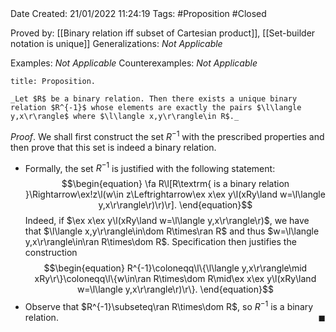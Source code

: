 <br />
<br />

Date Created: 21/01/2022 11:24:19
Tags: #Proposition #Closed 

Proved by: [[Binary relation iff subset of Cartesian product]], [[Set-builder notation is unique]]
Generalizations: _Not Applicable_

Examples: _Not Applicable_
Counterexamples: _Not Applicable_

``` ad-Proposition
title: Proposition.

_Let $R$ be a binary relation. Then there exists a unique binary relation $R^{-1}$ whose elements are exactly the pairs $\l\langle y,x\r\rangle$ where $\l\langle x,y\r\rangle\in R$._

```

_Proof_. We shall first construct the set $R^{-1}$ with the prescribed properties and then prove that this set is indeed a binary relation.
* Formally, the set $R^{-1}$ is justified with the following statement:
$$\begin{equation}
    \fa R\l[R\textrm{ is a binary relation }\Rightarrow\ex!z\l(w\in z\Leftrightarrow\ex x\ex y\l(xRy\land w=\l\langle y,x\r\rangle\r)\r)\r].
\end{equation}$$
Indeed, if $\ex x\ex y\l(xRy\land w=\l\langle y,x\r\rangle\r)$, we have that $\l\langle x,y\r\rangle\in\dom R\times\ran R$ and thus $w=\l\langle y,x\r\rangle\in\ran R\times\dom R$. Specification then justifies the construction
$$\begin{equation}
    R^{-1}\coloneqq\l\{\l\langle y,x\r\rangle\mid xRy\r\}\coloneqq\l\{w\in\ran R\times\dom R\mid\ex x\ex y\l(xRy\land w=\l\langle y,x\r\rangle\r)\r\}.
\end{equation}$$
* Observe that $R^{-1}\subseteq\ran R\times\dom R$, so $R^{-1}$ is a binary relation.<span style="float:right;">$\blacksquare$</span>
